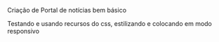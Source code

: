 Criação de Portal de notícias bem básico

Testando e usando recursos do css, estilizando e colocando em modo responsivo
